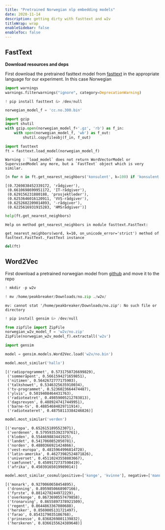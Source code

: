 ```yaml
---
title: "Pretrained Norwegian nlp embedding models"
date: 2020-11-14
description: getting dirty with fasttext and w2v
titleWrap: wrap
enableSidebar: false
enableToc: false
---
```


## FastText

**Download resources and deps**

First download the pretrained fasttext model from [fasttext](https://fasttext.cc/docs/en/crawl-vectors.html) in the appropriate language for our experiment. In this case Norwegian


```python
import warnings
warnings.filterwarnings("ignore", category=DeprecationWarning) 
```


```python
! pip install fasttext &> /dev/null
```


```python
norwegian_model_f = 'cc.no.300.bin'
```


```python
import gzip
import shutil
with gzip.open(norwegian_model_f+'.gz', 'rb') as f_in:
    with open(norwegian_model_f, 'wb') as f_out:
        shutil.copyfileobj(f_in, f_out)
```


```python
import fasttext
ft = fasttext.load_model(norwegian_model_f)
```

    Warning : `load_model` does not return WordVectorModel or SupervisedModel any more, but a `FastText` object which is very similar.



```python
[n for n in ft.get_nearest_neighbors('konsulent', k=100) if 'konsulent' not in n[1].lower()]
```




    [(0.7269838452339172, 'rådgiver'),
     (0.6610698699951172, 'IT-rådgiver'),
     (0.629156231880188, 'prosjektleder'),
     (0.6253646016120911, 'VVS-rådgiver'),
     (0.6252682209014893, '-rådgiver'),
     (0.6225616931915283, 'HMSrådgiver')]




```python
help(ft.get_nearest_neighbors)
```

    Help on method get_nearest_neighbors in module fasttext.FastText:
    
    get_nearest_neighbors(word, k=10, on_unicode_error='strict') method of fasttext.FastText._FastText instance
    



```python
del(ft)
```

## Word2Vec

First download a pretrained norwegian model from [github](https://github.com/Kyubyong/wordvectors) and move it to the repo


```python
! mkdir -p w2v
```


```python
! mv /home/peakbreaker/Downloads/no.zip ./w2v/
```

    mv: cannot stat '/home/peakbreaker/Downloads/no.zip': No such file or directory



```python
! pip install gensim &> /dev/null
```


```python
from zipfile import ZipFile
norwegian_w2v_model_f = 'w2v/no.zip'
ZipFile(norwegian_w2v_model_f).extractall('w2v')
```


```python
import gensim
```


```python
model = gensim.models.Word2Vec.load('w2v/no.bin')
```


```python
model.most_similar('hallo')
```




    [('radioprogrammet', 0.5731750726699829),
     ('sommeråpent', 0.5661594271659851),
     ('nitimen', 0.5642672777175903),
     ('talkshowet', 0.5346325635910034),
     ('tv-programmet', 0.5236023664474487),
     ('ylvis', 0.5019408464431763),
     ('radioteatret', 0.49859005212783813),
     ('dagsrevyen', 0.4889247417449951),
     ('barne-tv', 0.48854684829711914),
     ('radioteateret', 0.48758113384246826)]




```python
model.most_similar('verden')
```




    [('europa', 0.6526151895523071),
     ('verdenen', 0.5795935392379761),
     ('kloden', 0.554469883441925),
     ('landet', 0.5417060852050781),
     ('norden', 0.4880366921424866),
     ('vest-europa', 0.4815964996814728),
     ('latin-amerika', 0.46273982524871826),
     ('universet', 0.45110243558883667),
     ('samfunnet', 0.4509172737598419),
     ('afrika', 0.45039165019989014)]




```python
model.most_similar_cosmul(positive=['konge', 'kvinne'], negative=['mann'])
```




    [('monark', 0.9270060658454895),
     ('dronning', 0.8959850668907166),
     ('fyrste', 0.8814278244972229),
     ('overkonge', 0.8673690557479858),
     ('tronarving', 0.8655897378921509),
     ('regent', 0.8644863367080688),
     ('hersker', 0.8569005131721497),
     ('farao', 0.8543179035186768),
     ('prinsesse', 0.8368269801139832),
     ('herskeren', 0.8366155624389648)]


